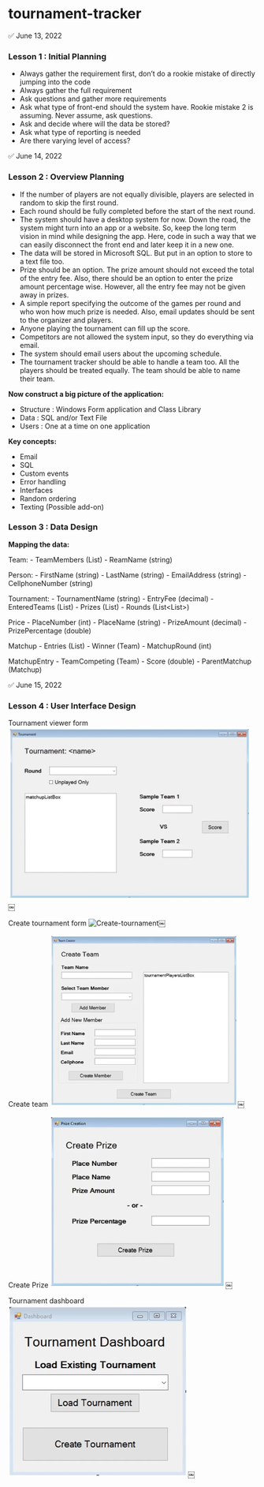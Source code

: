 # tournament-tracker

:white_check_mark: June 13, 2022

### Lesson 1 : Initial Planning

- Always gather the requirement first, don’t do a rookie mistake of directly jumping into the code
- Always gather the full requirement
- Ask questions and gather more requirements
- Ask what type of front-end should the system have. Rookie mistake 2 is assuming. Never assume, 
ask questions.
- Ask and decide where will the data be stored?
- Ask what type of reporting is needed
- Are there varying level of access?

:white_check_mark: June 14, 2022

### Lesson 2 : Overview Planning

- If the number of players are not equally divisible, players are selected in random to skip the 
first round.
-  Each round should be fully completed before the start of the next round.
- The system should have a desktop system for now. Down the road, the system might turn into an app 
or a website. So, keep the long term vision in mind while designing the app. Here, code in such a 
way that we can easily disconnect the front end and later keep it in a new one. 
- The data will be stored in Microsoft SQL. But put in an option to store to a text file too.
- Prize should be an option. The prize amount should not exceed the total of the entry fee. Also, 
there should be an option to enter the prize amount percentage wise. However, all the entry fee may 
not be given away in prizes.
- A simple report specifying the outcome of the games per round and who won how much prize is 
needed. Also, email updates should be sent to the organizer and players.
- Anyone playing the tournament can fill up the score.
- Competitors are not allowed the system input, so they do everything via email.
- The system should email users about the upcoming schedule.
- The tournament tracker should be able to handle a team too. All the players should be treated 
equally. The team should be able to name their team.

**Now construct a big picture of the application:**
- Structure : Windows Form application and Class Library
- Data : SQL and/or Text File
- Users : One at a time on one application

**Key concepts:**
- Email
- SQL
- Custom events
- Error handling
- Interfaces
- Random ordering
- Texting (Possible add-on)


### Lesson 3 : Data Design

**Mapping the data:**

Team:
	- TeamMembers (List<Person>)
	- ReamName (string)

Person:
	- FirstName (string)
	- LastName (string)
	- EmailAddress (string)
	- CellphoneNumber (string)

Tournament:
	- TournamentName (string)
	- EntryFee (decimal)
	- EnteredTeams (List<Team>)
	- Prizes (List<Prize>)
	- Rounds (List<List<Matchup>>)

Price
	- PlaceNumber (int)
	- PlaceName (string)
	- PrizeAmount (decimal)
	- PrizePercentage (double)

Matchup
	- Entries (List<MatchupEntry>)
	- Winner (Team)
	- MatchupRound (int)

MatchupEntry
	- TeamCompeting (Team)
	- Score (double)
	- ParentMatchup (Matchup)


:white_check_mark: June 15, 2022

### Lesson 4 : User Interface Design

Tournament viewer form
![Tournament-viewer](images/tournament-viewer.png)￼

Create tournament form
![Create-tournament](images/create-tournament.png)￼

Create team
![Create-team](images/create-team.png)￼

Create Prize
![Create-prize](images/create-prize.png)￼

Tournament dashboard
![Tournament-dashboard](images/tournament-dashboard.png)￼

